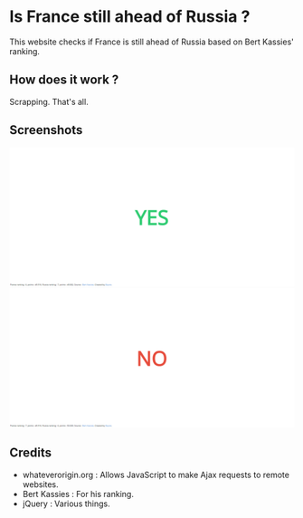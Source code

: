 # Is France still ahead of Russia ?
This website checks if France is still ahead of Russia based on Bert Kassies' ranking.

## How does it work ?
Scrapping. That's all.

## Screenshots
![Screenshot 1](https://github.com/Skyost/isfrancestillaheadofrussia/blob/gh-pages/screenshots/screen-0.png)
![Screenshot 2](https://github.com/Skyost/isfrancestillaheadofrussia/blob/gh-pages/screenshots/screen-1.png)

## Credits
* whateverorigin.org : Allows JavaScript to make Ajax requests to remote websites.
* Bert Kassies : For his ranking.
* jQuery : Various things.